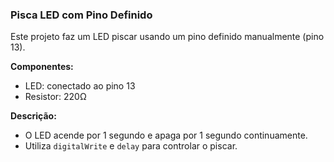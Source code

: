 ### Pisca LED com Pino Definido

Este projeto faz um LED piscar usando um pino definido manualmente (pino 13).

**Componentes:**
- LED: conectado ao pino 13
- Resistor: 220Ω

**Descrição:**
- O LED acende por 1 segundo e apaga por 1 segundo continuamente.
- Utiliza `digitalWrite` e `delay` para controlar o piscar.